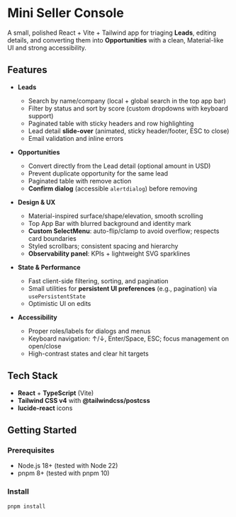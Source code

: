 # Mini Seller Console

A small, polished React + Vite + Tailwind app for triaging **Leads**, editing details, and converting them into **Opportunities** with a clean, Material-like UI and strong accessibility.

## Features

- **Leads**
  - Search by name/company (local + global search in the top app bar)
  - Filter by status and sort by score (custom dropdowns with keyboard support)
  - Paginated table with sticky headers and row highlighting
  - Lead detail **slide-over** (animated, sticky header/footer, ESC to close)
  - Email validation and inline errors

- **Opportunities**
  - Convert directly from the Lead detail (optional amount in USD)
  - Prevent duplicate opportunity for the same lead
  - Paginated table with remove action
  - **Confirm dialog** (accessible `alertdialog`) before removing

- **Design & UX**
  - Material-inspired surface/shape/elevation, smooth scrolling
  - Top App Bar with blurred background and identity mark
  - **Custom SelectMenu**: auto-flip/clamp to avoid overflow; respects card boundaries
  - Styled scrollbars; consistent spacing and hierarchy
  - **Observability panel**: KPIs + lightweight SVG sparklines

- **State & Performance**
  - Fast client-side filtering, sorting, and pagination
  - Small utilities for **persistent UI preferences** (e.g., pagination) via `usePersistentState`
  - Optimistic UI on edits

- **Accessibility**
  - Proper roles/labels for dialogs and menus
  - Keyboard navigation: ↑/↓, Enter/Space, ESC; focus management on open/close
  - High-contrast states and clear hit targets

## Tech Stack

- **React** + **TypeScript** (Vite)
- **Tailwind CSS v4** with **@tailwindcss/postcss**
- **lucide-react** icons

## Getting Started

### Prerequisites
- Node.js 18+ (tested with Node 22)
- pnpm 8+ (tested with pnpm 10)

### Install
```bash
pnpm install
